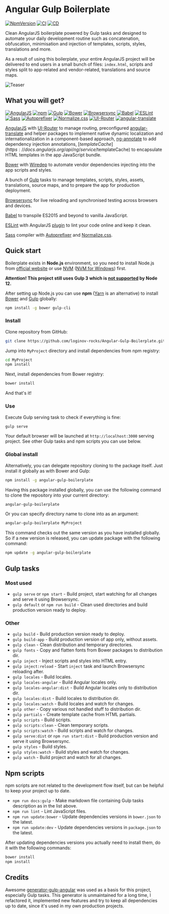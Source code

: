 # Angular Gulp Boilerplate

[![NpmVersion](https://img.shields.io/npm/v/angular-gulp-boilerplate.svg)](https://www.npmjs.com/package/angular-gulp-boilerplate)
[![CI](https://github.com/loginov-rocks/Angular-Gulp-Boilerplate/actions/workflows/ci.yml/badge.svg)](https://github.com/loginov-rocks/Angular-Gulp-Boilerplate/actions/workflows/ci.yml)
[![CD](https://github.com/loginov-rocks/Angular-Gulp-Boilerplate/actions/workflows/cd.yml/badge.svg)](https://github.com/loginov-rocks/Angular-Gulp-Boilerplate/actions/workflows/cd.yml)

Clean AngularJS boilerplate powered by Gulp tasks and designed to automate your daily development routine such as
concatenation, obfuscation, minimisation and injection of templates, scripts, styles, translations and more.

As a result of using this boilerplate, your entire AngularJS project will be delivered to end users in a small bunch of
files: `index.html`, scripts and styles split to app-related and vendor-related, translations and source maps.

![Teaser](https://raw.githubusercontent.com/loginov-rocks/Angular-Gulp-Boilerplate/main/docs/teaser.png)

## What you will get?

[![AngularJS](https://raw.githubusercontent.com/loginov-rocks/Angular-Gulp-Boilerplate/main/docs/angular.png)](https://angularjs.org)
[![npm](https://raw.githubusercontent.com/loginov-rocks/Angular-Gulp-Boilerplate/main/docs/npm.png)](https://www.npmjs.com)
[![Gulp](https://raw.githubusercontent.com/loginov-rocks/Angular-Gulp-Boilerplate/main/docs/gulp.png)](https://gulpjs.com)
[![Bower](https://raw.githubusercontent.com/loginov-rocks/Angular-Gulp-Boilerplate/main/docs/bower.png)](https://bower.io)
[![Browsersync](https://raw.githubusercontent.com/loginov-rocks/Angular-Gulp-Boilerplate/main/docs/browsersync.png)](https://browsersync.io)
[![Babel](https://raw.githubusercontent.com/loginov-rocks/Angular-Gulp-Boilerplate/main/docs/babel.png)](https://babeljs.io)
[![ESLint](https://raw.githubusercontent.com/loginov-rocks/Angular-Gulp-Boilerplate/main/docs/eslint.png)](https://eslint.org)
[![Sass](https://raw.githubusercontent.com/loginov-rocks/Angular-Gulp-Boilerplate/main/docs/sass.png)](https://sass-lang.com)
[![Autoprefixer](https://raw.githubusercontent.com/loginov-rocks/Angular-Gulp-Boilerplate/main/docs/autoprefixer.png)](https://autoprefixer.github.io)
[![Normalize.css](https://raw.githubusercontent.com/loginov-rocks/Angular-Gulp-Boilerplate/main/docs/normalize.png)](https://necolas.github.io/normalize.css)
[![UI-Router](https://raw.githubusercontent.com/loginov-rocks/Angular-Gulp-Boilerplate/main/docs/ui-router.png)](https://ui-router.github.io)
[![angular-translate](https://raw.githubusercontent.com/loginov-rocks/Angular-Gulp-Boilerplate/main/docs/angular-translate.png)](https://angular-translate.github.io)

[AngularJS](https://angularjs.org) with [UI-Router](https://ui-router.github.io) to manage routing, preconfigured
[angular-translate](https://angular-translate.github.io) and helper packages to implement native dynamic localization
and internationalization in a component-based approach, [ng-annotate](https://www.npmjs.com/package/ng-annotate) to add
dependency injection annotations, [$templateCache](https://docs.angularjs.org/api/ng/service/$templateCache) to
encapsulate HTML templates in the app JavaScript bundle.

[Bower](https://bower.io) with [Wiredep](https://www.npmjs.com/package/wiredep) to automate vendor dependencies
injecting into the app scripts and styles.

A bunch of [Gulp](https://gulpjs.com) tasks to manage templates, scripts, styles, assets, translations, source maps, and
to prepare the app for production deployment.

[Browsersync](https://browsersync.io) for live reloading and synchronised testing across browsers and devices.

[Babel](https://babeljs.io) to transpile ES2015 and beyond to vanilla JavaScript.

[ESLint](https://eslint.org) with AngularJS [plugin](https://www.npmjs.com/package/eslint-plugin-angular) to lint your
code online and keep it clean.

[Sass](https://sass-lang.com) compiler with [Autoprefixer](https://autoprefixer.github.io) and
[Normalize.css](https://necolas.github.io/normalize.css).

## Quick start

Boilerplate exists in **Node.js** environment, so you need to install Node.js from
[official website](https://nodejs.org) or use [NVM](https://github.com/creationix/nvm)
([NVM for Windows](https://github.com/coreybutler/nvm-windows)) first.   

**Attention! This project still uses Gulp 3 which is [not supported](https://github.com/gulpjs/gulp/issues/2324) by Node
12.**

After setting up Node.js you can use **npm** ([Yarn](https://yarnpkg.com) is an alternative) to install
[Bower](https://bower.io) and [Gulp](https://gulpjs.com) globally:

```sh
npm install -g bower gulp-cli
```

### Install

Clone repository from GitHub:

```sh
git clone https://github.com/loginov-rocks/Angular-Gulp-Boilerplate.git MyProject
```

Jump into `MyProject` directory and install dependencies from npm registry:

```sh
cd MyProject
npm install
```

Next, install dependencies from Bower registry:

```sh
bower install
```

And that's it!

### Use

Execute Gulp serving task to check if everything is fine:

```sh
gulp serve
```

Your default browser will be launched at `http://localhost:3000` serving project. See other Gulp tasks and npm scripts
you can use below.

### Global install

Alternatively, you can delegate repository cloning to the package itself. Just install it globally as with Bower and
Gulp:

```sh
npm install -g angular-gulp-boilerplate
```

Having this package installed globally, you can use the following command to clone the repository into your current
directory:

```sh
angular-gulp-boilerplate
```

Or you can specify directory name to clone into as an argument:

```sh
angular-gulp-boilerplate MyProject
```

This command checks out the same version as you have installed globally. So if a new version is released, you can update
package with the following command:

```sh
npm update -g angular-gulp-boilerplate
```

## Gulp tasks

### Most used

* `gulp serve` or `npm start` - Build project, start watching for all changes and serve it using Browsersync.
* `gulp default` or `npm run build` - Clean used directories and build production version ready to deploy.

### Other

* `gulp build` - Build production version ready to deploy.
* `gulp build-app` - Build production version of app only, without assets.
* `gulp clean` - Clean distribution and temporary directories.
* `gulp fonts` - Copy and flatten fonts from Bower packages to distribution dir.
* `gulp inject` - Inject scripts and styles into HTML entry.
* `gulp inject:reload` - Start `inject` task and launch Browsersync reloading after.
* `gulp locales` - Build locales.
* `gulp locales-angular` - Build Angular locales only.
* `gulp locales-angular:dist` - Build Angular locales only to distribution dir.
* `gulp locales:dist` - Build locales to distribution dir.
* `gulp locales:watch` - Build locales and watch for changes.
* `gulp other` - Copy various not handled stuff to distribution dir.
* `gulp partials` - Create template cache from HTML partials.
* `gulp scripts` - Build scripts.
* `gulp scripts:clean` - Clean temporary scripts.
* `gulp scripts:watch` - Build scripts and watch for changes.
* `gulp serve:dist` or `npm run start:dist` - Build production version and serve it using Browsersync.
* `gulp styles` - Build styles.
* `gulp styles:watch` - Build styles and watch for changes.
* `gulp watch` - Build project and watch for all changes.

## Npm scripts

npm scripts are not related to the development flow itself, but can be helpful to keep your project up to date.

* `npm run docs:gulp` - Make markdown file containing Gulp tasks description as in the list above.
* `npm run lint` - Lint JavaScript files.
* `npm run update:bower` - Update dependencies versions in `bower.json` to the latest.
* `npm run update:dev` - Update dependencies versions in `package.json` to the latest.

After updating dependencies versions you actually need to install them, do it with the following commands:

```sh
bower install
npm install
```

## Credits

Awesome [generator-gulp-angular](https://github.com/Swiip/generator-gulp-angular) was used as a basis for this project,
especially Gulp tasks. This generator is unmaintained for a long time, I refactored it, implemented new features and try
to keep all dependencies up to date, since it's used in my own production projects.

